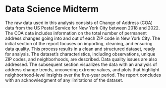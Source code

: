 Data Science Midterm
================

The raw data used in this analysis consists of Change of Address (COA)
data from the US Postal Service for New York City between 2018 and 2022.
The COA data includes information on the total number of permanent
address changes going into and out of each ZIP code in New York City.
The initial section of the report focuses on importing, cleaning, and
ensuring data quality. This process results in a clean and structured
dataset, ready for analysis. The dataset’s characteristics, including
observations, unique ZIP codes, and neighborhoods, are described. Data
quality issues are also addressed. The subsequent section visualizes the
data with an analysis of address change trends, uncovering extreme
values, and plots that highlight neighborhood-level insights over the
five-year period. The report concludes with an acknowledgment of any
limitations of the dataset.
